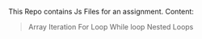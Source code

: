This Repo contains Js Files for an assignment. 
Content: 
>Array Iteration
>For Loop
>While loop
>Nested Loops
